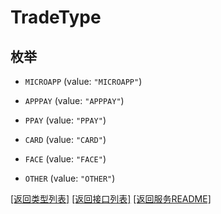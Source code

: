# TradeType

## 枚举


* `MICROAPP` (value: `"MICROAPP"`)

* `APPPAY` (value: `"APPPAY"`)

* `PPAY` (value: `"PPAY"`)

* `CARD` (value: `"CARD"`)

* `FACE` (value: `"FACE"`)

* `OTHER` (value: `"OTHER"`)


[\[返回类型列表\]](README.md#类型列表)
[\[返回接口列表\]](README.md#接口列表)
[\[返回服务README\]](README.md)


